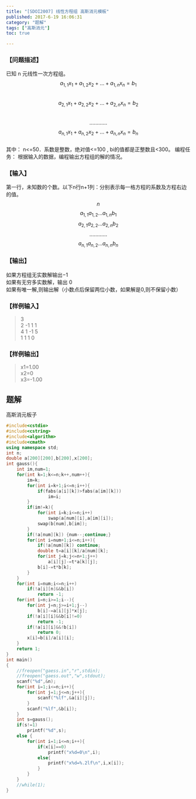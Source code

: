 ```yaml
---
title: "[SDOI2007] 线性方程组 高斯消元模板"
published: 2017-6-19 16:06:31
category: "题解"
tags: ["高斯消元"]
toc: true

---
```


### 【问题描述】
已知 n 元线性一次方程组。  
$$ a_{1,1}x_1+a_{1,2}x_2+…+a_{1,n}x_n=b_1 $$  
$$ a_{2,1}x_1+a_{2,2}x_2+…+a_{2,n}x_n=b_2 $$  
$$…………$$ 
$$ a_{n,1}x_1+a_{n,2}x_2+…+a_{n,n}x_n=b_n $$  
其中： n<=50．系数是整数，绝对值<=100 , bi的值都是正整数且<300。
编程任务：
根据输入的数据，编程输出方程组的解的情况。

<!--more-->   
### 【输入】
第一行，未知数的个数。以下n行n+1列：分别表示每一格方程的系数及方程右边的值。
$$ n $$
$$ a_{1,1} a_{1,2} … a_{1,n} b_1 $$
$$ a_{2,1} a_{2,2} … a_{2,n} b_2 $$
$$…………$$
$$ a_{n,1} a_{n,2} … a_{n,n} b_n $$

### 【输出】
如果方程组无实数解输出−1  
如果有无穷多实数解，输出 0  
如果有唯一解,则输出解（小数点后保留两位小数，如果解是0,则不保留小数）  
### 【样例输入】
>3  
2 -1 1 1  
4 1 -1 5  
1 1 1 0  

### 【样例输出】
>x1=1.00  
x2=0  
x3=-1.00  

## 题解
高斯消元板子

```c++
#include<cstdio>
#include<cstring>
#include<algorithm>
#include<cmath>
using namespace std;
int n;
double a[200][200],b[200],x[200];
int gauss(){
    int im,num=1;
    for(int k=1;k<=n;k++,num++){
        im=k;
        for(int i=k+1;i<=n;i++){
            if(fabs(a[i][k])>fabs(a[im][k]))
                im=i;
        }
        if(im!=k){
            for(int i=k;i<=n;i++)
                swap(a[num][i],a[im][i]);
            swap(b[num],b[im]);
        }
        if(!a[num][k]) {num--;continue;}
        for(int i=num+1;i<=n;i++){
            if(!a[num][k]) continue;
            double t=a[i][k]/a[num][k];
            for(int j=k;j<=n+1;j++)
                a[i][j]-=t*a[k][j];
            b[i]-=t*b[k];
        }
    }
    for(int i=num;i<=n;i++)
        if(!a[i][n]&&b[i])
            return -1;
    for(int i=n;i>=1;i--){
        for(int j=n;j>=i+1;j--)
            b[i]-=a[i][j]*x[j];
        if(!a[i][i]&&b[i]!=0)
            return -1;
        if(!a[i][i]&&!b[i])
            return 0;
        x[i]=b[i]/a[i][i];
    }
    return 1;
}
int main()
{
    //freopen("gaess.in","r",stdin);
    //freopen("gaess.out","w",stdout);
    scanf("%d",&n);
    for(int i=1;i<=n;i++){
        for(int j=1;j<=n;j++){
            scanf("%lf",&a[i][j]);
        }
        scanf("%lf",&b[i]);
    }
    int s=gauss();
    if(s!=1)
        printf("%d",s);
    else {
        for(int i=1;i<=n;i++){
            if(x[i]==0)
                printf("x%d=0\n",i);
            else{
                printf("x%d=%.2lf\n",i,x[i]);
            }
        }
    }
    //while(1);
}
```